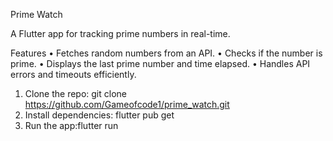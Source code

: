 Prime Watch

A Flutter app for tracking prime numbers in real-time.

Features
	•	Fetches random numbers from an API.
	•	Checks if the number is prime.
	•	Displays the last prime number and time elapsed.
	•	Handles API errors and timeouts efficiently.

  1.	Clone the repo: git clone https://github.com/Gameofcode1/prime_watch.git
  2.	Install dependencies: flutter pub get
  3.	Run the app:flutter run
     
